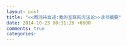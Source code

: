 ```yaml
---
layout: post
title: "<<周鸿祎自述:我的互联网方法论>>读书摘要"
date: 2014-10-23 00:31:26 +0800
comments: true
categories: 
---
```

